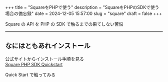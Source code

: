 +++
title = "SquareをPHPで使う"
description = "SquareをPHPのSDKで使う場合の備忘録"
date = 2024-12-05 15:57:00
slug = "square"
draft = false
+++

Square の API を PHP の SDK で触るまでの果てしない苦悩

<!--more-->

---

## なにはともあれインストール

公式サイトからインストール手順を見る  
<a href="https://developer.squareup.com/docs/sdks/php/quick-start" target="_blank">Square PHP SDK Quickstart</a>

Quick Start で触ってみる
